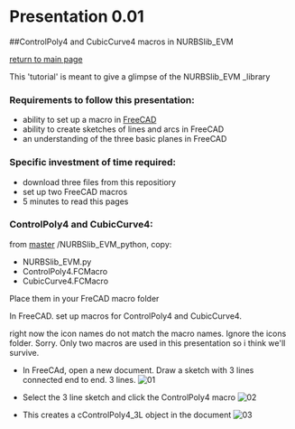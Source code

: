 
# Presentation 0.01
##ControlPoly4 and CubicCurve4 macros in NURBSlib_EVM

[return to main page](http://edwardvmills.github.io/NURBSlib_EVM/)

This 'tutorial' is meant to give a glimpse of the NURBSlib_EVM _library

### Requirements to follow this presentation:
* ability to set up a macro in [FreeCAD](http://www.freecadweb.org/)
* ability to create sketches of lines and arcs in FreeCAD
* an understanding of the three basic planes in FreeCAD

### Specific investment of time required:
* download three files from this repositiory
* set up two FreeCAD macros
* 5 minutes to read this pages


### ControlPoly4 and CubicCurve4:
from [master](https://github.com/edwardvmills/NURBSlib_EVM) /NURBSlib_EVM_python, copy:
* NURBSlib_EVM.py
* ControlPoly4.FCMacro
* CubicCurve4.FCMacro

Place them in your FreCAD macro folder

In FreeCAD. set up macros for ControlPoly4 and CubicCurve4.

right now the icon names do not match the macro names. Ignore the icons folder. Sorry. Only two macros are used in this presentation so i think we'll survive.

* In FreeCAd, open a new document. Draw a sketch with 3 lines connected end to end. 3 lines.
![01](https://github.com/edwardvmills/NURBSlib_EVM/blob/master/Tutorial%20Models/ControlPoly4%20and%20CubicCurve4/_01%20A%20sketch%20of%20three%20lines%20connected%20end%20to%20end.png?raw=true)

* Select the 3 line sketch and click the ControlPoly4 macro
![02](https://github.com/edwardvmills/NURBSlib_EVM/blob/master/Tutorial%20Models/ControlPoly4%20and%20CubicCurve4/_02%20run%20ControlPoly4%20macro%20on%20sketch%20of%20three%20lines.png?raw=true)

* This creates a cControlPoly4_3L object in the document
![03](https://github.com/edwardvmills/NURBSlib_EVM/blob/master/Tutorial%20Models/ControlPoly4%20and%20CubicCurve4/_03%20ControlPoly4_3L%20object.png?raw=true)
